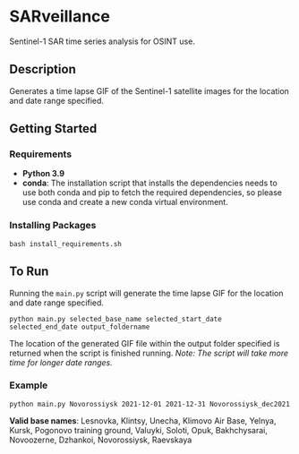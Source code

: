 # SARveillance
Sentinel-1 SAR time series analysis for OSINT use. 

## Description 

Generates a time lapse GIF of the Sentinel-1 satellite images for the location and date range specified.

## Getting Started

### Requirements

- **Python 3.9** 
- **conda**: The installation script that installs the dependencies needs to use both conda and pip to fetch the required dependencies, so please use conda and create a new conda virtual environment.

### Installing Packages

```shell
bash install_requirements.sh
```

## To Run

Running the `main.py` script will generate the time lapse GIF for the location and date range specified.

```shell
python main.py selected_base_name selected_start_date selected_end_date output_foldername
```
The location of the generated GIF file within the output folder specified is returned when the script is finished running. _Note: The script will take more time for longer date ranges._

### Example

```shell
python main.py Novorossiysk 2021-12-01 2021-12-31 Novorossiysk_dec2021
```

**Valid base names**: Lesnovka, Klintsy, Unecha, Klimovo Air Base, Yelnya, Kursk, Pogonovo training ground,  Valuyki, Soloti, Opuk, Bakhchysarai, Novoozerne, Dzhankoi, Novorossiysk, Raevskaya 



